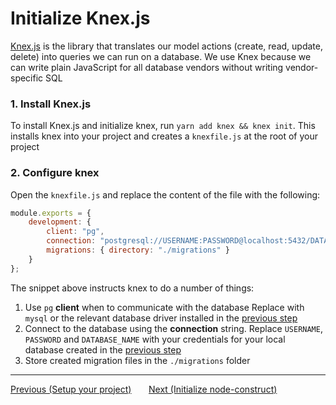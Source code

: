 # Initialize Knex.js

[Knex.js](https://knexjs.org) is the library that translates our model actions (create, read,
update, delete) into queries we can run on a database. We use Knex because we can write plain
JavaScript for all database vendors without writing vendor-specific SQL

### 1. Install Knex.js

To install Knex.js and initialize knex, run `yarn add knex && knex init`. This installs knex into
your project and creates a `knexfile.js` at the root of your project

### 2. Configure knex

Open the `knexfile.js` and replace the content of the file with the following:

```js
module.exports = {
    development: {
        client: "pg",
        connection: "postgresql://USERNAME:PASSWORD@localhost:5432/DATABASE_NAME",
        migrations: { directory: "./migrations" }
    }
};
```

The snippet above instructs knex to do a number of things:

1. Use `pg` **client** when to communicate with the database Replace with `mysql` or the relevant
   database driver installed in the [previous step](02-setup-project.md#5-install-database-driver)
2. Connect to the database using the **connection** string. Replace `USERNAME`, `PASSWORD` and
   `DATABASE_NAME` with your credentials for your local database created in the
   [previous step](02-setup-project.md#1-create-a-test-database)
3. Store created migration files in the `./migrations` folder

---

<div>
    <a href="./02-setup-project.md">Previous (Setup your project)</a>
    <span>&nbsp;&nbsp;&nbsp;&nbsp;&nbsp;</span>
    <a href="./04-initialize-node-construct.md">Next (Initialize node-construct)</a>
</div>
